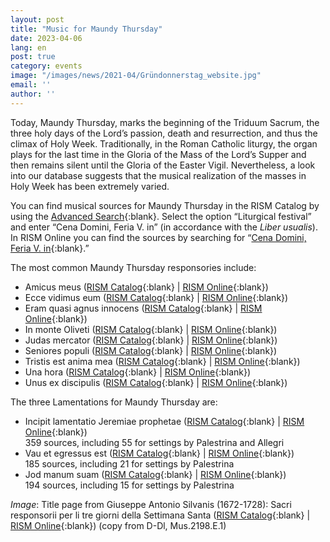 ```yaml
---
layout: post
title: "Music for Maundy Thursday"
date: 2023-04-06
lang: en
post: true
category: events
image: "/images/news/2021-04/Gründonnerstag_website.jpg"
email: ''
author: ''
---
```


Today, Maundy Thursday, marks the beginning of the Triduum Sacrum, the three holy days of the Lord’s passion, death and resurrection, and thus the climax of Holy Week. Traditionally, in the Roman Catholic liturgy, the organ plays for the last time in the Gloria of the Mass of the Lord’s Supper and then remains silent until the Gloria of the Easter Vigil. Nevertheless, a look into our database suggests that the musical realization of the masses in Holy Week has been extremely varied.  

You can find musical sources for Maundy Thursday in the RISM Catalog by using the [Advanced Search](https://opac.rism.info/metaopac/start.do?View=rism&SearchType=2&Language=en){:blank}. Select the option “Liturgical festival” and enter “Cena Domini, Feria V. in” (in accordance with the _Liber usualis_). In RISM Online you can find the sources by searching for “[Cena Domini, Feria V. in](https://rism.online/search?q=%E2%80%9CCena%20Domini%2C%20Feria%20V.%22&mode=sources&page=1&rows=20){:blank}.”


The most common Maundy Thursday responsories include:  
- Amicus meus ([RISM Catalog](https://opac.rism.info/search?View=rism&title=%E2%80%9DAmicus%20meus%E2%80%9D){:blank} \| [RISM Online](https://rism.online/search?q=%22Amicus%20meus%22&mode=sources&page=1&rows=20){:blank})    
- Ecce vidimus eum ([RISM Catalog](https://opac.rism.info/search?View=rism&title=%E2%80%9DEcce%20vidimus%20eum%E2%80%9D){:blank} \| [RISM Online](https://rism.online/search?q=%22Ecce%20vidimus%20eum%22&mode=sources&page=1&rows=20){:blank})  
- Eram quasi agnus innocens ([RISM Catalog](https://opac.rism.info/search?View=rism&title=%E2%80%9DEram%20quasi%20agnus%20innocens%E2%80%9D){:blank} \| [RISM Online](https://rism.online/search?q=%22Eram%20quasi%20agnus%20innocens%22&mode=sources&page=1&rows=20){:blank})  
- In monte Oliveti ([RISM Catalog](https://opac.rism.info/search?View=rism&title=%E2%80%9DIn%20monte%20Oliveti%E2%80%9D){:blank} \| [RISM Online](https://rism.online/search?q=%22In%20monte%20Oliveti%22&mode=sources&page=1&rows=20){:blank})  
- Judas mercator ([RISM Catalog](https://opac.rism.info/search?View=rism&title=%E2%80%9DJudas%20mercator%E2%80%9D){:blank} \| [RISM Online](https://rism.online/search?q=%22Judas%20mercator%22&mode=sources&page=1&rows=20){:blank})  
- Seniores populi ([RISM Catalog](https://opac.rism.info/search?View=rism&title=%E2%80%9DSeniores%20populi%E2%80%9D){:blank} \| [RISM Online](https://rism.online/search?q=%22Seniores%20populi%22&mode=sources&page=1&rows=20){:blank})  
- Tristis est anima mea ([RISM Catalog](https://opac.rism.info/search?View=rism&title=%E2%80%9DTristis%20est%20anima%20mea%E2%80%9D){:blank} \| [RISM Online](https://rism.online/search?q=%22Tristis%20est%20anima%20mea%22&mode=sources&page=1&rows=20){:blank})  
- Una hora ([RISM Catalog](https://opac.rism.info/search?View=rism&title=%E2%80%9DUna%20hora%E2%80%9D){:blank} \| [RISM Online](https://rism.online/search?q=%22Una%20hora%22&mode=sources&page=1&rows=20){:blank})  
- Unus ex discipulis ([RISM Catalog](https://opac.rism.info/search?View=rism&title=%E2%80%9DUnus%20ex%20discipulis%E2%80%9D){:blank} \| [RISM Online](https://rism.online/search?q=%22Unus%20ex%20discipulis%22&mode=sources&page=1&rows=20){:blank})  

The three Lamentations for Maundy Thursday are:  
- Incipit lamentatio Jeremiae prophetae ([RISM Catalog](https://opac.rism.info/search?View=rism&title=%E2%80%9DIncipit%20lamentatio%20Jeremiae%20prophetae%E2%80%9D){:blank} \| [RISM Online](https://rism.online/search?q=%22Incipit%20lamentatio%20Jeremiae%20prophetae%22&mode=sources&page=1&rows=20){:blank})  
359 sources, including 55 for settings by Palestrina and Allegri    
- Vau et egressus est ([RISM Catalog](https://opac.rism.info/search?View=rism&title=%E2%80%9DVau%20et%20egressus%20est%E2%80%9D){:blank} \| [RISM Online](https://rism.online/search?q=%22Vau%20et%20egressus%20est%22&mode=sources&page=1&rows=20){:blank})  
185 sources, including 21 for settings by Palestrina    
- Jod manum suam ([RISM Catalog](https://opac.rism.info/search?View=rism&title=%E2%80%9DJod%20manum%20suam%E2%80%9D){:blank} \| [RISM Online](https://rism.online/search?q=%22Jod%20manum%20suam%22&mode=sources&page=1&rows=20){:blank})  
194 sources, including 15 for settings by Palestrina    


_Image_: Title page from Giuseppe Antonio Silvanis (1672-1728): Sacri responsorii per li tre giorni della Settimana Santa ([RISM Catalog](https://opac.rism.info/search?id=990059801&View=rism){:blank} \| [RISM Online](https://rism.online/sources/990059801){:blank}) (copy from D-Dl, Mus.2198.E.1)
